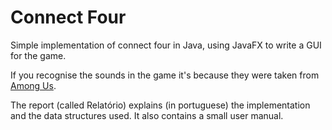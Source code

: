 # Connect Four

Simple implementation of connect four in Java, using JavaFX to write a GUI for the game.

If you recognise the sounds in the game it's because they were taken from [Among Us](https://en.wikipedia.org/wiki/Among_Us).

The report (called Relatório) explains (in portuguese) the implementation and the data structures used. It also contains a small user manual.